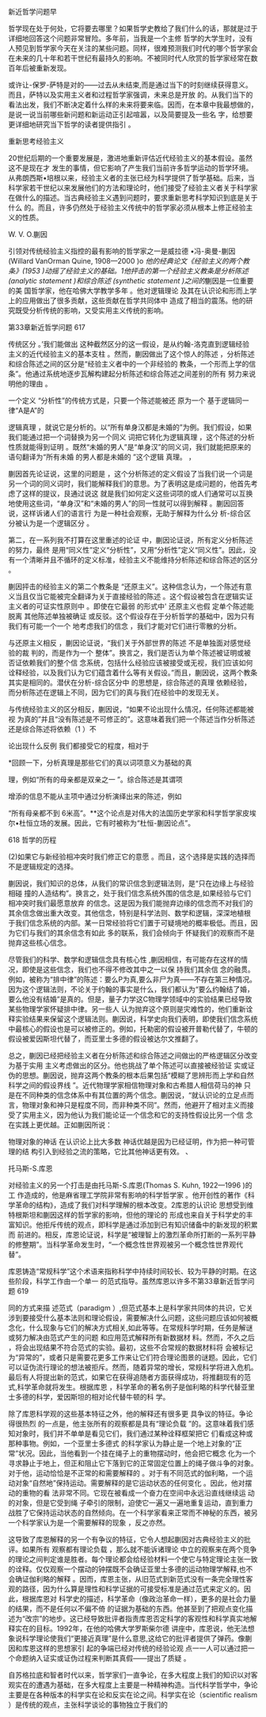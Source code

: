 新近哲学问题早

哲学现在处于何处，它将要去哪里？如果哲学史教给了我们什么的话，那就是过于详细地回答这个问题非常冒险。多年前，当我是一个主修 哲学的大学生时，没有人预见到哲学家今天在关注的某些问题。同样，很难预测我们时代的哪个哲学家会在未来的几十年和若干世纪有最持久的影响。不被同时代人欣赏的哲学家经常在数百年后被重新发现。

或许让-保罗-萨特是对的——过去从未结束,而是通过当下的时刻继续获得意义。而且，萨特以及实用主义者和过程哲学家强调，未来总是开放 的。从我们当下的看法出发，我们不断决定着什么样的未来将要来临。因而，在本章中我最想做的，是说一说当前哪些新问题和新运动正引起喧嚣，以及简要提及一些名 字，给想要更详细地研究当下哲学的读者提供指引 。

重新思考经验主义

20世纪后期的一个重要发展是，激进地重新评估近代经验主义的基本假设。虽然这不是现在才 发生的事情，但它影响了产生我们当前许多哲学运动的哲学环境。从弗朗西斯•培根以来，经验主义者的主张已经为科学提供了哲学基础。后来，当科学家若干世纪以来发展他们的方法和理论时，他们接受了经验主义者关于科学家在做什么的描述。当古典经验主义遇到问题时，要求重新思考科学知识到底是关于什么 的。而且，许多仍然处于经验主义传统中的哲学家必须从根本上修正经验主义的性质。

W. V. O.蒯因

引领对传统经验主义指控的最有影响的哲学家之一是威拉德 •冯-奥曼-蒯因(Willard  VanOrman  Quine, 1908—2000 )o *他的经典论文《经验主义的两个教条》(1953 )动摇了经验主义的基础。1他抨击的第一个经验主义教条是分析陈述(analytic statement )和综合陈述 (synthetic  statement )之间的*蒯因是一位重要的美 国哲学家，他在哈佛大学教学多年 。他对逻辑理论 及其在认识论和形而上学上的应用做出了很多贡献，这些贡献在哲学共同体中 造成了相当的震荡。他的研究既受分析传统的影响，又受实用主义传统的影响。

第33章新近哲学问题 617

传统区分 。’我们能做出 这种截然区分的这一假设，是从约翰-洛克直到逻辑经验 主义的近代经验主义的基本支柱 。然而，蒯因做出了这个惊人的陈述 ，分析陈述和综合陈述之间的区分是“经验主义者中的一个非经验的 教条，一个形而上学的信条”。他通过系统地逐步瓦解构建起分析陈述和综合陈述之间差别的所有 努力来说明他的理由 。

一个定义 “分析性”的传统方式是，只要一个陈述能被还 原为一个 基于逻辑同一律“A是A”的

逻辑真理 ，就说它是分析的。以“所有单身汉都是未婚的”为例。我们假设，如果我们能通过把一个词替换为另一个同义 词把它转化为逻辑真理 ，这个陈述的分析性质就能得到证明 。既然“未婚的男人”是“单身汉”的同义词，我们就能把原来的语句翻译为“所有未婚 的男人都是未婚的 ”这个逻辑 真理。 ，

蒯因首先论证说，这里的问题是 ，这个分析陈述的定义假设了当我们说一个词是另一个词的同义词时，我们能解释我们的意思。为了表明这是成问题的，他首先考虑了这样的提议，艮通过说这 就是我们如何定义这些词项的或人们通常可以互换地使用这些词，“单身汉”和“未婚的男人”的同一性就可以得到解释 。蒯因回答说，这样诉诸人们的语言行 为是一种社会观察，无助于解释为什么分 析-综合区分被认为是一个逻辑区分 。

第二，在一系列我不打算在这里重述的论证 中，蒯因论证说，所有定义分析陈述的努力，最终 是用“同义性”定义“分析性”，又用“分析性”定义“同义性”。因此，没有一个清晰并且不循环的定义标准，经验主义不能维持分析陈述和综合陈述的区分 。

蒯因抨击的经验主义的第二个教条是 “还原主义”。这种信念认为，一个陈述有意义当且仅当它能被完全翻译为关于直接经验的陈述 。这个假设被包含在逻辑实证主义者的可证实性原则中 。即使在它最弱 的形式中' 还原主义也假 定单个陈述能脱离 其他陈述单独被确证 或反驳。这个假设存在于分析哲学的基础中，因为只有我们有可能一个一个 地考虑我们的信念 ，我们才能对它们进行零散的分析。

与还原主义相反 ，蒯因论证说，“我们关于外部世界的陈述 不是单独面对感觉经验的裁 判的，而是作为一个 整体”。换言之，我们是否认为单个陈述被证明或被否证依赖我们的整个信 念系统，包括什么经验应该被接受或无视，我们应该如何诠释经验，以及我们认为它们蕴含着什么等有关假设。”而且，蒯因说，这两个教条其实是相同的。潜伏在分析-综合区分中 的思想是，综合陈述的真理 依赖经验，而分析陈述在逻辑上不同，因为它们的真与我们在经验中的发现无关。

与传统经验主义的区分相反，蒯因说，“如果不论出现什么情况，任何陈述都能被视 为真的”并且“没有陈述是不可修正的”。这意味着我们把一个陈述当作分析陈述还是综合陈述将依赖（1 ）不

论出现什么反例 我们都接受它的程度，相对于

*回顾一下，分析真理是那些它们的真以词项意义为基础的真

理，例如“所有的母亲都是双亲之一 ”。综合陈述是其谓项

增添的信息不能从主项中通过分析演绎出来的陈述，例如

“所有母亲都不到 6米高”。**这个论点是对伟大的法国历史学家和科学哲学家皮埃尔•杜恒立场的发展。因此，它有时被称为“杜恒-蒯因论点”。

618 哲学的历程

(2)如果它与新经验相冲突时我们修正它的意愿 。而且，这个选择是实践的选择而不是逻辑规定的选择。

蒯因说，我们知识的总体，从我们的常识信念到逻辑法则，是“只在边缘上与经验相碰 撞的人造结构”。换言之，处于我们信念系统外围的信念是,如果经验与它们相冲突时我们最愿意放弃 的信念。这是因为我们能抛弃边缘的信念而不对我们的其余信念做出重大改变。其他信念，特别是科学法则、数学和逻辑，深深地植根 于我们信念系统的内部。某一日常经验将它们置于可疑境地的概率极低。而且，因为它们与我们的其余信念有如此 多的联系，我们会倾向于 怀疑我们的观察而不是抛弃这些核心信念。

尽管我们的科学、数学和逻辑信念具有核心性 ,蒯因相信，有可能存在这样的情况，即使是这些信念，我们也不得不修改其中之一以保 持我们其余信 念的融贯。例如，被称为“排中律”的陈述：要么P为真,要么非尸为真——不存在第三种情况。因为这个逻辑法则，不论关于约翰的事实是什么，我们都认为“要么约翰结了婚，要么他没有结婚”是真的。但是，量子力学这C物理学领域中的实验结果已经导致某些物理学家怀疑排中律。另一些人 认为抛弃这个原则是灾难性的，他们重新诠释实验结果来保留这个逻辑法则。蒯因说，科学史向我们表明，即使我们信念系统中最核心的假设也是可以被修正的。例如，托勒密的假设被开普勒代替了，牛顿的假设被爱因斯坦代替了，而亚里士多德的假设被达尔文推翻了。

总之，蒯因已经把经验主义者在分析陈述和综合陈述之间做出的严格逻辑区分改变为基于实用 主义考虑做出的区分。他也挑战了单个陈述可以直接被经验证 实或证伪的思想。蒯因说，抛弃这两个教条的根本后果包括“模糊了思辨形而上学和自然科学之间的假设界线 ”。近代物理学家相信物理对象和古希腊人相信荷马的神 只是在不同种类的信念体系中有其位置的两个信念。蒯因说，“就认识论的立足点而言，物理对象和神只是程度不同，而非种类不同”。然而，他避开了相对主义而接受了实用主义，因为他认为我们能论证一个信念和它的支持性假设比另一个信 念在实践上更优越。正如蒯因所说：

物理对象的神话 在认识论上比大多数 神话优越是因为已经证明，作为把一种可管理的结 构引入到经验之流的策略，它比其他神话更有效。 、

托马斯-S.库恩

对经验主义的另一个打击是由托马斯-S.库恩(Thomas  S. Kuhn, 1922—1996 )的工 作造成的，他是麻省理工学院非常有影响的科学哲学家 。他开创性的著作《科学革命的结构》，造成了我们对科学理解的根本改变。2库恩的认识论 思想受到维特根斯坦和蒯因这样的哲学家的影响，但他的理论的 形成也来自关于科学史的丰富知识。他拒斥传统的观点，即科学是通过添加到已有知识储备中的新发现的积累而 前进的。相反，库恩论证说，科学是“被理智上的激烈革命所打断的一系列平静的修整期”。当科学革命发生时，“一个概念性世界观被另一个概念性世界观代替”。

库恩铸造“常规科学”这个术语来指称科学中持续时间较长、较为平静的时期。在这些阶段，科学工作由一个单一 的范式指导。虽然库恩以许多不第33章新近哲学问题 619

同的方式来描 述范式（paradigm ）,但范式基本上是科学家共同体的共识，它关涉到要接受什么基本法则和理论假设，需要解决什么问题，这些问题应该如何被概念化，什么现象与它们的解决方式相关,如此等等。在常规科学时期，任务是解谜或努力解决由范式产生的问题 和应用范式解释所有新数据材 料。然而，不久之后 ，将会出现结果不符合范式的实验。最初，这些不合常规的数据材料将 会被标记为“异常的”，或者只是需要花更多工作来让它们符合理论图景的谜题。因此，它们可以证伪流行理论的想法被拒斥。然而，随着异常的增长，常规科学将进入危机。最后有人将提出新的范式，如果它在获得追随者方面获得成功，将推翻现有的范式,科学革命就将发生。根据库恩 ，科学革命的著名例子是伽利略的科学代替亚里士多德的科学，爱因斯坦的相对论代替牛顿的科 学。

除了库恩科学观的这些基本特征之外，他的解释还有很多更 具争议的特征。争论得很热烈 的一点是，他主张所有的观察都是具有“理论负载 ”的。这意味着我们感知对象时，我们并不单单是看见它们，我们通过某种诠释框架把它 们看成这种或那种事物。例如，一个亚里士多德式 的科学家认为静止是一个地上对象的“正常”状况。因此，当他看到一个挂在绳子上的重物摆动时，他会把它概念 化为一个寻求静止于地上，但正和阻止它下落到它的正常固定位置上的绳子做斗争的对象。对于他，运动恰恰是不正常的和需要解释的 。对于有不同范式的伽利略，一个运动对象“自然地”保持运动。需要解释的是它运动状态的任何变化 。因此，他对摆动的重物的看 法非常不同。它现在被看成一个奋力在空间中永远沿直线继续运 动的对象，但是它受到绳 子牵引的限制，迫使它一遍又一遍地重复运动，直到重力战胜了它保持运动状态的自然倾向。在一个科学家看来正常而不神秘的东西，被另一个科学家认为是一个需要解释的现象 ，反之亦然。

这导致了库恩解释的另一个有争议的特征，它令人想起蒯因对古典经验主义的批评。如果所有 观察都有理论负载 ，那么就不能诉诸理论 中立的观察来在两个竞争的理论之间判定谁是胜者。每个理论都会给经验材料一个使它与特定理论主张一致的诠释。仅仅观察一个摆动的钟摆既不会确证亚里士多德的运动物理学解释,也不会确证伽利略的解释 。因而，库恩主张，从旧范式到新范式没有一条完全理性客观的路径，因为什么算是理性和科学证据的可接受标准是通过范式来定义的。因此，根据库恩对 科学史的描述，科学革命（像政治革命一样），更多的是社会力量的结果，而不是任何以不偏不倚 的证据为基础的东西。他甚至到了把观点变化描述为“改宗”的地步。这已经导致批评者指责库恩否定科学的客观性和科学真实地解释实在的目标。1992年，在他的哈佛大学罗斯柴尔德 讲座中，库恩说，他无法想象说科学理论使我们“更接近真理”是什么意思,这给它的批评者提供了弹药。像蒯因和库恩这样的思想家引 起的争端已经对传统的经验论观 点一一人可以通过把一个命题纳入证实或证伪过程来判断其真假——提出了质疑 。

自苏格拉底和智者时代以来，哲学家们一直争论，在多大程度上我们的知识以对客观实在的遭遇为基础，在多大程度上主要是一种精神构造。当代科学哲学中，争论主要是在各种版本的科学实在论和反实在论之间。科学实在论（scientific  realism  ）是传统的观点，主张科学谈论的事物独立于我们的